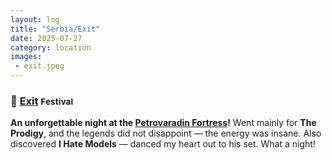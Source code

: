 ```yaml
---
layout: log
title: "Serbia/Exit"
date: 2025-07-27
category: location
images:
 - exit.jpeg
---
```


### 📍 [Exit](https://www.exitfest.org/en) <small class="superscript">Festival</small>

**An unforgettable night at the [Petrovaradin Fortress](https://maps.app.goo.gl/HFPBoy4tW5rpg2fv9)!** Went mainly for **The Prodigy**, and the legends did not disappoint — the energy was insane. Also discovered **I Hate Models** — danced my heart out to his set. What a night!